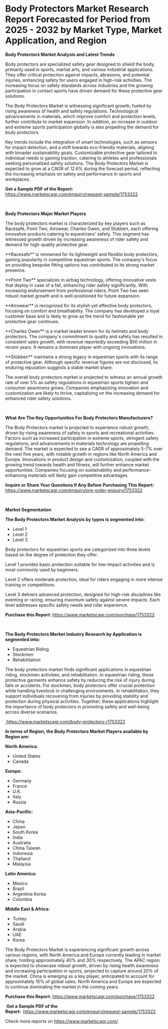 <p><h1>Body Protectors Market Research Report Forecasted for Period from 2025 -  2032 by Market Type, Market Application, and Region</h1></p><p><strong>Body Protectors Market Analysis and Latest Trends</strong></p>
<p><p>Body protectors are specialized safety gear designed to shield the body, primarily used in sports, martial arts, and various industrial applications. They offer critical protection against impacts, abrasions, and potential injuries, enhancing safety for users engaged in high-risk activities. The increasing focus on safety standards across industries and the growing participation in contact sports have driven demand for these protective gear solutions.</p><p>The Body Protectors Market is witnessing significant growth, fueled by rising awareness of health and safety regulations. Technological advancements in materials, which improve comfort and protection levels, further contribute to market expansion. In addition, an increase in outdoor and extreme sports participation globally is also propelling the demand for body protectors. </p><p>Key trends include the integration of smart technologies, such as sensors for impact detection, and a shift towards eco-friendly materials, aligning with broader sustainability goals. Customizable protective gear tailored to individual needs is gaining traction, catering to athletes and professionals seeking personalized safety solutions. The Body Protectors Market is expected to grow at a CAGR of 12.6% during the forecast period, reflecting the increasing emphasis on safety and performance in sports and workplaces.</p></p>
<p><strong>Get a Sample PDF of the Report:&nbsp;</strong> <a href="https://www.marketscagr.com/enquiry/request-sample/1753322?utm_campaign=3188&utm_medium=2&utm_source=Github&utm_content=ia&utm_term=04042025&utm_id=body-protectors">https://www.marketscagr.com/enquiry/request-sample/1753322</a></p>
<p>&nbsp;</p>
<p><strong>Body Protectors Major Market Players</strong></p>
<p><p>The body protectors market is characterized by key players such as Racesafe, Point Two, Airowear, Charles Owen, and Stübben, each offering innovative products catering to equestrians' safety. This segment has witnessed growth driven by increasing awareness of rider safety and demand for high-quality protective gear.</p><p>**Racesafe** is renowned for its lightweight and flexible body protectors, gaining popularity in competitive equestrian sports. The company's focus on providing bespoke fitting options has contributed to its strong market presence. </p><p>**Point Two** specializes in airbag technology, offering innovative vests that deploy in case of a fall, enhancing rider safety significantly. With increasing endorsement from professional riders, Point Two has seen robust market growth and is well-positioned for future expansion.</p><p>**Airowear** is recognized for its stylish yet effective body protectors, focusing on comfort and breathability. The company has developed a loyal customer base and is likely to grow as the trend for fashionable yet protective gear continues.</p><p>**Charles Owen** is a market leader known for its helmets and body protectors. The company's commitment to quality and safety has resulted in consistent sales growth, with revenue reportedly exceeding $50 million in recent years. It remains a dominant player with ongoing innovations.</p><p>**Stübben** maintains a strong legacy in equestrian sports with its range of protective gear. Although specific revenue figures are not disclosed, its enduring reputation suggests a stable market share.</p><p>The overall body protectors market is projected to witness an annual growth rate of over 5% as safety regulations in equestrian sports tighten and consumer awareness grows. Companies emphasizing innovation and customization are likely to thrive, capitalizing on the increasing demand for enhanced rider safety solutions.</p></p>
<p>&nbsp;</p>
<p><strong>What Are The Key Opportunities For Body Protectors Manufacturers?</strong></p>
<p><p>The Body Protectors market is projected to experience robust growth, driven by rising awareness of safety in sports and recreational activities. Factors such as increased participation in extreme sports, stringent safety regulations, and advancements in materials technology are propelling demand. The market is expected to see a CAGR of approximately 5-7% over the next five years, with notable growth in regions like North America and Europe. Innovations in product design and customization, coupled with the growing trend towards health and fitness, will further enhance market opportunities. Companies focusing on sustainability and performance-enhancing materials will likely gain competitive advantages.</p></p>
<p><strong>Inquire or Share Your Questions If Any Before Purchasing This Report:</strong> <a href="https://www.marketscagr.com/enquiry/pre-order-enquiry/1753322?utm_campaign=3188&utm_medium=2&utm_source=Github&utm_content=ia&utm_term=04042025&utm_id=body-protectors">https://www.marketscagr.com/enquiry/pre-order-enquiry/1753322</a></p>
<p>&nbsp;</p>
<p><strong>Market Segmentation</strong></p>
<p><strong>The Body Protectors Market Analysis by types is segmented into:</strong></p>
<p><ul><li>Level 1</li><li>Level 2</li><li>Level 3</li></ul></p>
<p><p>Body protectors for equestrian sports are categorized into three levels based on the degree of protection they offer. </p><p>Level 1 provides basic protection suitable for low-impact activities and is most commonly used by beginners. </p><p>Level 2 offers moderate protection, ideal for riders engaging in more intense training or competitions. </p><p>Level 3 delivers advanced protection, designed for high-risk disciplines like eventing or racing, ensuring maximum safety against severe impacts. Each level addresses specific safety needs and rider experience.</p></p>
<p><strong>Purchase this Report:&nbsp;</strong><a href="https://www.marketscagr.com/purchase/1753322?utm_campaign=3188&utm_medium=2&utm_source=Github&utm_content=ia&utm_term=04042025&utm_id=body-protectors">https://www.marketscagr.com/purchase/1753322</a></p>
<p>&nbsp;</p>
<p><strong>The Body Protectors Market Industry Research by Application is segmented into:</strong></p>
<p><ul><li>Equestrian Riding</li><li>Stockmen</li><li>Rehabilitation</li></ul></p>
<p><p>The body protectors market finds significant applications in equestrian riding, stockmen activities, and rehabilitation. In equestrian riding, these protective garments enhance safety by reducing the risk of injury during falls or accidents. For stockmen, body protectors offer crucial protection while handling livestock in challenging environments. In rehabilitation, they support individuals recovering from injuries by providing stability and protection during physical activities. Together, these applications highlight the importance of body protectors in promoting safety and well-being across diverse scenarios.</p></p>
<p><a href="https://www.marketscagr.com/body-protectors-r1753322?utm_campaign=3188&utm_medium=2&utm_source=Github&utm_content=ia&utm_term=04042025&utm_id=body-protectors">&nbsp;https://www.marketscagr.com/body-protectors-r1753322</a></p>
<p><strong>In terms of Region, the Body Protectors Market Players available by Region are:</strong></p>
<p>
    <p> <strong> North America: </strong>
        <ul>
            <li>United States</li>
            <li>Canada</li>
        </ul>
        </p> 
    <p> <strong> Europe: </strong>
        <ul>
            <li>Germany</li>
            <li>France</li>
            <li>U.K.</li>
            <li>Italy</li>
            <li>Russia</li>
        </ul>
        </p> 
    <p> <strong> Asia-Pacific: </strong>
        <ul>
            <li>China</li>
            <li>Japan</li>
            <li>South Korea</li>
            <li>India</li>
            <li>Australia</li>
            <li>China Taiwan</li>
            <li>Indonesia</li>
            <li>Thailand</li>
            <li>Malaysia</li>
        </ul>
        </p> 
    <p> <strong> Latin America: </strong>
        <ul>
            <li>Mexico</li>
            <li>Brazil</li>
            <li>Argentina Korea</li>
            <li>Colombia</li>
        </ul>
        </p> 
    <p> <strong> Middle East & Africa: </strong>
        <ul>
            <li>Turkey</li>
            <li>Saudi</li>
            <li>Arabia</li>
            <li>UAE</li>
            <li>Korea</li>
        </ul>
    </p>
    </p>
<p><p>The Body Protectors Market is experiencing significant growth across various regions, with North America and Europe currently leading in market share, holding approximately 40% and 30% respectively. The APAC region is expected to showcase robust growth, driven by rising health awareness and increasing participation in sports, projected to capture around 20% of the market. China is emerging as a key player, anticipated to account for approximately 15% of global sales. North America and Europe are expected to continue dominating the market in the coming years.</p></p>
<p><strong>Purchase this Report: </strong><a href="https://www.marketscagr.com/purchase/1753322?utm_campaign=3188&utm_medium=2&utm_source=Github&utm_content=ia&utm_term=04042025&utm_id=body-protectors">https://www.marketscagr.com/purchase/1753322</a></p>
<p>&nbsp;<strong>Get a Sample PDF of the Report:&nbsp;&nbsp;</strong><a href="https://www.marketscagr.com/enquiry/request-sample/1753322?utm_campaign=3188&utm_medium=2&utm_source=Github&utm_content=ia&utm_term=04042025&utm_id=body-protectors">https://www.marketscagr.com/enquiry/request-sample/1753322</a></p>
<p><strong></strong></p>
<p>Check more reports on <a href="https://www.marketscagr.com/?utm_campaign=3188&utm_medium=2&utm_source=Github&utm_content=ia&utm_term=04042025&utm_id=body-protectors">https://www.marketscagr.com/</a></p>